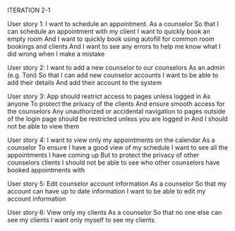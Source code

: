 ITERATION 2-1

User story 1: I want to schedule an appointment.
	As a counselor
	So that I can schedule an appointment with my client
	I want to quickly book an empty room
    And I want to quickly book using autofill for common room bookings and clients
    And I want to see any errors to help me know what I did wrong when I make a mistake

User story 2: I want to add a new counselor to our counselors
	As an admin (e.g. Toni)
	So that I can add new counselor accounts
	I want to be able to add their details
	And add their account to the system

User story 3: App should restrict access to pages unless logged in
	As anyone
	To protect the privacy of the clients
	And ensure smooth access for the counselors
	Any unauthorized or accidental navigation to pages outside of the login page should be restricted unless you are logged in
	And I should not be able to view them

User story 4: I want to view only my appointments on the calendar
	As a counselor
	To ensure I have a good view of my schedule
	I want to see all the appointments I have coming up
	But to protect the privacy of other counselors clients
	I should not be able to see who other counselors have booked appointments with

User story 5: Edit counselor account information
  As a counselor
	So that my account can have up to date information
	I want to be able to edit my account information

User story 6: View only my clients
	As a counselor
	So that no one else can see my clients
	I want only myself to see my clients
